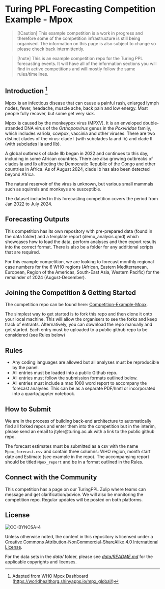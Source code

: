 # Turing PPL Forecasting Competition Example - Mpox

> [!Caution] This example competition is a work in progress and therefore some of the competition infrastructure is still being organised. The information on this page is also subject to change so please check back intermittently.

> [!note] This is an example competition repo for the Turing PPL forecasting events. It will have all of the information sections you will find in active competitions and will mostly follow the same rules/timelines.

## Introduction [^readme-1]

[^readme-1]: Adapted from WHO Mpox Dashboard (<https://worldhealthorg.shinyapps.io/mpx_global/>)

Mpox is an infectious disease that can cause a painful rash, enlarged lymph nodes, fever, headache, muscle ache, back pain and low energy. Most people fully recover, but some get very sick. 

Mpox is caused by the monkeypox virus (MPXV). It is an enveloped double-stranded DNA virus of the *Orthopoxvirus* genus in the *Poxviridae* family, which includes variola, cowpox, vaccinia and other viruses. There are two distinct clades of the virus: clade I (with subclades Ia and Ib) and clade II (with subclades IIa and IIb).

A global outbreak of clade IIb began in 2022 and continues to this day, including in some African countries. There are also growing outbreaks of clades Ia and Ib affecting the Democratic Republic of the Congo and other countries in Africa. As of August 2024, clade Ib has also been detected beyond Africa.

The natural reservoir of the virus is unknown, but various small mammals such as squirrels and monkeys are susceptible.

The dataset included in this forecasting competition covers the period from Jan 2022 to July 2024.

## Forecasting Outputs

This competition has its own repository with pre-prepared data (found in the data folder) and a template report (demo_analysis.qmd) which showcases how to load the data, perform analyses and then export results into the correct format. There is also be a folder for any additional scripts that are required.

For this example competition, we are looking to forecast monthly regional case numbers for the 6 WHO regions (African, Eastern Mediterranean, European, Region of the Americas, South-East Asia, Western Pacific) for the remainder of 2024 (August-December).

## Joining the Competition & Getting Started

The competition repo can be found here: [Competition-Example-Mpox](https://github.com/TuringPPL/Competition-Example-Mpox).

The simplest way to get started is to fork this repo and then clone it onto your local machine. This will allow the organisers to see the forks and keep track of entrants. Alternatively, you can download the repo manually and get started. Each entry must be uploaded to a public github repo to be considered (see Rules below)

## Rules

-   Any coding languages are allowed but all analyses must be reproducible by the panel.
-   All entries must be loaded into a public Github repo.
-   All entries must follow the submission formats outlined below.
-   All entries must include a max 1000 word report to accompany the forecast analyses. This can be as a separate PDF/hmtl or incorporated into a quarto/jupyter notebook.

## How to Submit

We are in the process of building back-end architecture to automatically find all forked repos and enter them into the competition but in the interim, please send an email to jtyler\@turing.ac.uk with a link to the public github repo.

The forecast estimates must be submitted as a csv with the name `Mpox_forecast.csv` and contain three columns: WHO region, month start date and Estimate (see example in the repo). The accompanying report should be titled `Mpox_report` and be in a format outlined in the Rules.

## Connect with the Community

This competition has a page on our TuringPPL Zulip where teams can message and get clarification/advice. We will also be monitoring the competition repo. Regular updates will be posted on both platforms.

## License

![CC-BYNCSA-4](https://i.creativecommons.org/l/by-nc-sa/4.0/88x31.png)

Unless otherwise noted, the content in this repository is licensed under a [Creative Commons Attribution-NonCommercial-ShareAlike 4.0 International License](http://creativecommons.org/licenses/by-nc-sa/4.0/).

For the data sets in the *data/* folder, please see [*data/README.md*](data/README.md) for the applicable copyrights and licenses.
